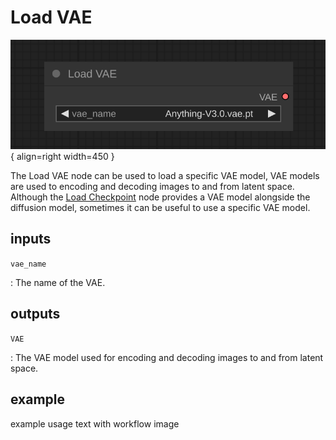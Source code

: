 # Load VAE

![KSampler node](media/LoadVAE.svg){ align=right width=450 }

The Load VAE node can be used to load a specific VAE model, VAE models are used to encoding and decoding images to and from latent space. Although the [Load Checkpoint](LoadCheckpoint.md) node provides a VAE model alongside the diffusion model, sometimes it can be useful to use a specific VAE model.

## inputs

`vae_name`

:   The name of the VAE.

## outputs

`VAE`

:   The VAE model used for encoding and decoding images to and from latent space.

## example

example usage text with workflow image